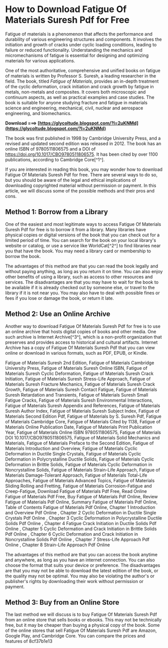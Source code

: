 # How to Download Fatigue Of Materials Suresh Pdf for Free
 
Fatigue of materials is a phenomenon that affects the performance and durability of various engineering structures and components. It involves the initiation and growth of cracks under cyclic loading conditions, leading to failure or reduced functionality. Understanding the mechanics and micromechanisms of fatigue is essential for designing and optimizing materials for various applications.
 
One of the most authoritative, comprehensive and unified books on fatigue of materials is written by Professor S. Suresh, a leading researcher in the field. The book, titled *Fatigue of Materials*, provides an in-depth treatment of the cyclic deformation, crack initiation and crack growth by fatigue in metals, non-metals and composites. It covers both microscopic and continuum aspects, as well as practical examples and case studies. The book is suitable for anyone studying fracture and fatigue in materials science and engineering, mechanical, civil, nuclear and aerospace engineering, and biomechanics.
 
**Download ===> [https://glycoltude.blogspot.com/?l=2uKNMd](https://glycoltude.blogspot.com/?l=2uKNMd)**


 
The book was first published in 1998 by Cambridge University Press, and a revised and updated second edition was released in 2012. The book has an online ISBN of 9780511806575 and a DOI of https://doi.org/10.1017/CBO9780511806575. It has been cited by over 1100 publications, according to Cambridge Core[^1^].
 
If you are interested in reading this book, you may wonder how to download Fatigue Of Materials Suresh Pdf for free. There are several ways to do so, but you should be aware of the legal and ethical implications of downloading copyrighted material without permission or payment. In this article, we will discuss some of the possible methods and their pros and cons.
 
## Method 1: Borrow from a Library
 
One of the easiest and most legitimate ways to access Fatigue Of Materials Suresh Pdf for free is to borrow it from a library. Many libraries have physical copies or digital versions of the book that you can check out for a limited period of time. You can search for the book on your local library's website or catalog, or use a service like WorldCat[^2^] to find libraries near you that have the book. You may need a library card or membership to borrow the book.
 
The advantages of this method are that you can read the book legally and without paying anything, as long as you return it on time. You can also enjoy other benefits of using a library, such as access to other resources and services. The disadvantages are that you may have to wait for the book to be available if it is already checked out by someone else, or travel to the library if it is not near you. You may also have to deal with possible fines or fees if you lose or damage the book, or return it late.
 
## Method 2: Use an Online Archive
 
Another way to download Fatigue Of Materials Suresh Pdf for free is to use an online archive that hosts digital copies of books and other media. One such archive is Internet Archive[^3^], which is a non-profit organization that preserves and provides access to historical and cultural artifacts. Internet Archive has a copy of Fatigue Of Materials Suresh Pdf that you can view online or download in various formats, such as PDF, EPUB, or Kindle.
 
Fatigue of Materials Suresh 2nd Edition,  Fatigue of Materials Cambridge University Press,  Fatigue of Materials Suresh Online ISBN,  Fatigue of Materials Suresh Cyclic Deformation,  Fatigue of Materials Suresh Crack Initiation,  Fatigue of Materials Suresh Stress-Life Approach,  Fatigue of Materials Suresh Fracture Mechanics,  Fatigue of Materials Suresh Crack Growth,  Fatigue of Materials Suresh Contact Fatigue,  Fatigue of Materials Suresh Retardation and Transients,  Fatigue of Materials Suresh Small Fatigue Cracks,  Fatigue of Materials Suresh Environmental Interactions,  Fatigue of Materials Suresh Appendix and References,  Fatigue of Materials Suresh Author Index,  Fatigue of Materials Suresh Subject Index,  Fatigue of Materials Second Edition Pdf,  Fatigue of Materials by S. Suresh Pdf,  Fatigue of Materials Cambridge Core,  Fatigue of Materials Cited by 1138,  Fatigue of Materials Online Publication Date,  Fatigue of Materials Print Publication Year,  Fatigue of Materials Online ISBN 9780511806575,  Fatigue of Materials DOI 10.1017/CBO9780511806575,  Fatigue of Materials Solid Mechanics and Materials,  Fatigue of Materials Preface to the Second Edition,  Fatigue of Materials Introduction and Overview,  Fatigue of Materials Cyclic Deformation in Ductile Single Crystals,  Fatigue of Materials Cyclic Deformation in Polycrystalline Ductile Solids,  Fatigue of Materials Cyclic Deformation in Brittle Solids,  Fatigue of Materials Cyclic Deformation in Noncrystalline Solids,  Fatigue of Materials Strain-Life Approach,  Fatigue of Materials Damage-Tolerant Approach,  Fatigue of Materials Total-Life Approaches,  Fatigue of Materials Advanced Topics,  Fatigue of Materials Sliding Rolling and Fretting,  Fatigue of Materials Corrosion-Fatigue and Creep-Fatigue,  Download Fatigue of Materials Pdf Free,  Read Online Fatigue of Materials Pdf Free,  Buy Fatigue of Materials Pdf Online,  Review Fatigue of Materials Pdf Online,  Summary Fatigue of Materials Pdf Online,  Table of Contents Fatigue of Materials Pdf Online,  Chapter 1 Introduction and Overview Pdf Online ,  Chapter 2 Cyclic Deformation in Ductile Single Crystals Pdf Online ,  Chapter 3 Cyclic Deformation in Polycrystalline Ductile Solids Pdf Online ,  Chapter 4 Fatigue Crack Initiation in Ductile Solids Pdf Online ,  Chapter 5 Cyclic Deformation and Crack Initiation in Brittle Solids Pdf Online ,  Chapter 6 Cyclic Deformation and Crack Initiation in Noncrystalline Solids Pdf Online ,  Chapter 7 Stress-Life Approach Pdf Online ,  Chapter 8 Strain-Life Approach Pdf Online
 
The advantages of this method are that you can access the book anytime and anywhere, as long as you have an internet connection. You can also choose the format that suits your device or preference. The disadvantages are that you may not be able to download the latest edition of the book, or the quality may not be optimal. You may also be violating the author's or publisher's rights by downloading their work without permission or payment.
 
## Method 3: Buy from an Online Store
 
The last method we will discuss is to buy Fatigue Of Materials Suresh Pdf from an online store that sells books or ebooks. This may not be technically free, but it may be cheaper than buying a physical copy of the book. Some of the online stores that sell Fatigue Of Materials Suresh Pdf are Amazon, Google Play, and Cambridge Core. You can compare the prices and features of
 8cf37b1e13
 
